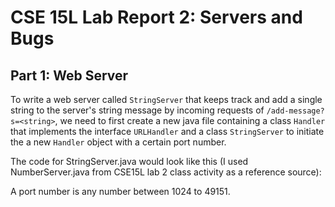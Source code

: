 # CSE 15L Lab Report 2: Servers and Bugs
## Part 1: Web Server
To write a web server called `StringServer` that keeps track and add a single string to the server's string message by incoming requests of `/add-message?s=<string>`, we need to first create a new java file containing a class `Handler` that implements the interface `URLHandler` and a class `StringServer` to initiate the a new `Handler` object with a certain port number. 

The code for StringServer.java would look like this (I used NumberServer.java from CSE15L lab 2 class activity as a reference source): 

A port number is any number between 1024 to 49151.
